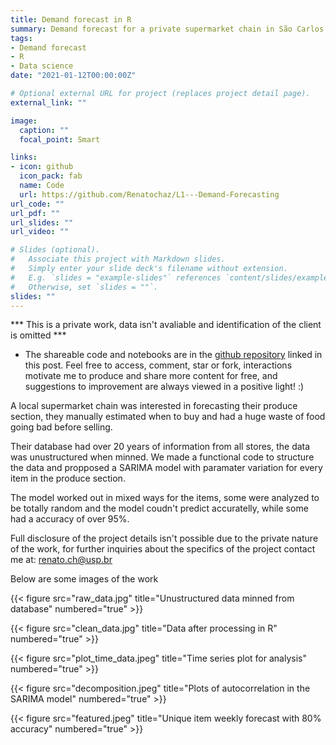 ```yaml
---
title: Demand forecast in R
summary: Demand forecast for a private supermarket chain in São Carlos.
tags: 
- Demand forecast
- R
- Data science
date: "2021-01-12T00:00:00Z"

# Optional external URL for project (replaces project detail page).
external_link: ""

image:
  caption: ""
  focal_point: Smart

links:
- icon: github
  icon_pack: fab
  name: Code
  url: https://github.com/Renatochaz/L1---Demand-Forecasting
url_code: ""
url_pdf: ""
url_slides: ""
url_video: ""

# Slides (optional).
#   Associate this project with Markdown slides.
#   Simply enter your slide deck's filename without extension.
#   E.g. `slides = "example-slides"` references `content/slides/example-slides.md`.
#   Otherwise, set `slides = ""`.
slides: ""
---
```


*** This is a private work, data isn't avaliable and identification of the client is omitted ***

* The shareable code and notebooks are in the [github repository](https://github.com/Renatochaz/L1---Demand-Forecasting) linked in this post. Feel free to access, comment, star or fork, interactions motivate me to produce and share more content for free, and suggestions to improvement are always viewed in a positive light! :)

A local supermarket chain was interested in forecasting their produce section, they manually estimated when to buy and had a huge waste of food going bad before selling.

Their database had over 20 years of information from all stores, the data was unustructured when minned. We made a functional code to structure the data and propposed a SARIMA model with paramater variation for every item in the produce section.

The model worked out in mixed ways for the items, some were analyzed to be totally random and the model coudn't predict accuratelly, while some had a accuracy of over 95%.

Full disclosure of the project details isn't possible due to the private nature of the work, for further inquiries about the specifics of the project contact me at: renato.ch@usp.br

Below are some images of the work

{{< figure src="raw_data.jpg" title="Unustructured data minned from database" numbered="true" >}}

{{< figure src="clean_data.jpg" title="Data after processing in R" numbered="true" >}}

{{< figure src="plot_time_data.jpeg" title="Time series plot for analysis" numbered="true" >}}

{{< figure src="decomposition.jpeg" title="Plots of autocorrelation in the SARIMA model" numbered="true" >}}

{{< figure src="featured.jpeg" title="Unique item weekly forecast with 80% accuracy" numbered="true" >}}



